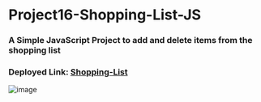 # Project16-Shopping-List-JS

### A Simple JavaScript Project to add and delete items from the shopping list

### Deployed Link: [Shopping-List](https://shopping-list-dom.netlify.app/)

![image](https://user-images.githubusercontent.com/48837703/215032499-265614ff-723d-4e5d-abf5-ac8b73f960af.png)
